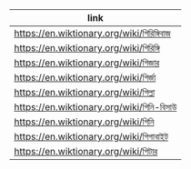 |link|
|----|
|https://en.wiktionary.org/wiki/গিরিঙ্গিবাজ|
|https://en.wiktionary.org/wiki/গিরিঙ্গি|
|https://en.wiktionary.org/wiki/গিজার|
|https://en.wiktionary.org/wiki/গির্জা|
|https://en.wiktionary.org/wiki/গিল্লা|
|https://en.wiktionary.org/wiki/গিনি-বিসাউ|
|https://en.wiktionary.org/wiki/গিনি|
|https://en.wiktionary.org/wiki/গিগাবাইট|
|https://en.wiktionary.org/wiki/গিটার|
